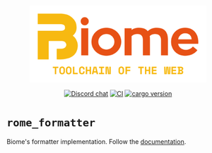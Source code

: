 <p align="center">
	<img alt="Biome - Toolchain of the web" width="400" src="https://raw.githubusercontent.com/biomejs/resources/main/biome-logo-slogan.svg"/>
</p>

<div align="center">

[![Discord chat][discord-badge]][discord-url]
[![CI][ci-badge]][ci-url]
[![cargo version][cargo-badge]][cargo-url]

[discord-badge]: https://badgen.net/discord/online-members/BypW39g6Yc?icon=discord&label=discord&color=green
[discord-url]: https://discord.gg/BypW39g6Yc
[ci-badge]: https://github.com/biomejs/biome/actions/workflows/main.yml/badge.svg
[ci-url]: https://github.com/biomejs/biome/actions/workflows/main.yml
[cargo-badge]: https://badgen.net/crates/v/rome_formatter?&color=green
[cargo-url]: https://crates.io/crates/rome_formatter/

</div>

# `rome_formatter`

Biome's formatter implementation. Follow the [documentation](https://docs.rs/rome_formatter/).
